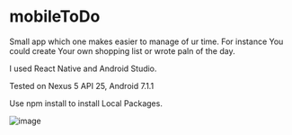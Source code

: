 # mobileToDo 


Small app which one makes easier to manage of ur time. For instance You could create Your own shopping list or wrote paln of the day.

I used React Native and Android Studio.

Tested on Nexus 5 API 25, Android 7.1.1

Use npm install to install Local Packages.



![image](https://pawelkossowski91.github.io/mobileToDo/img.png)

